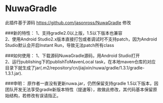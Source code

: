 # NuwaGradle
此插件基于源码 https://github.com/jasonross/NuwaGradle 修改<br/>

###新的特性：
1、支持gradle2.0以上版，1.5以下版本也兼容<br/>
2、使用Android Studio2.x版本直接打包或者调试时不支持patch，因为Android Studio默认会开启Instant Run，导致无法patch所有class<br/>

###如何使用：
1、下载源码NuwaGradle源码，用Android Studio打开<br/>
2、运行publishing下的publishToMavenLocal task，在本地maven仓库的对应目录下就生成了jar(.m2/repository/cn/jiajixin/nuwa/gradle/1.3.1/gradle-1.3.1.jar).<br/>

###申明：
原作者一直没有更新nuwa.jar，仍然保留支持gradle 1.5以下版本，因团队开发无法享受gradle新版本特性（提速等），故做此修改，其代码基本保留原始结构，若修改有误请指正。<br/>